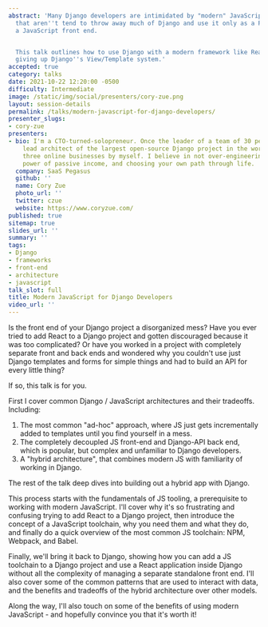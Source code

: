 ```yaml
---
abstract: 'Many Django developers are intimidated by "modern" JavaScript, and those
  that aren''t tend to throw away much of Django and use it only as a REST API for
  a JavaScript front end.


  This talk outlines how to use Django with a modern framework like React without
  giving up Django''s View/Template system.'
accepted: true
category: talks
date: 2021-10-22 12:20:00 -0500
difficulty: Intermediate
image: /static/img/social/presenters/cory-zue.png
layout: session-details
permalink: /talks/modern-javascript-for-django-developers/
presenter_slugs:
- cory-zue
presenters:
- bio: I'm a CTO-turned-solopreneur. Once the leader of a team of 30 people and the
    lead architect of the largest open-source Django project in the world, I now run
    three online businesses by myself. I believe in not over-engineering things, the
    power of passive income, and choosing your own path through life.
  company: SaaS Pegasus
  github: ''
  name: Cory Zue
  photo_url: ''
  twitter: czue
  website: https://www.coryzue.com/
published: true
sitemap: true
slides_url: ''
summary: ''
tags:
- Django
- frameworks
- front-end
- architecture
- javascript
talk_slot: full
title: Modern JavaScript for Django Developers
video_url: ''
---
```


Is the front end of your Django project a disorganized mess? Have you ever tried to add React to a Django project and gotten discouraged because it was too complicated? Or have you worked in a project with completely separate front and back ends and wondered why you couldn't use just Django templates and forms for simple things and had to build an API for every little thing?

If so, this talk is for you.

First I cover common Django / JavaScript architectures and their tradeoffs. Including:

1. The most common "ad-hoc" approach, where JS just gets incrementally added to templates until you find yourself in a mess.
2. The completely decoupled JS front-end and Django-API back end, which is popular, but complex and unfamiliar to Django developers.
3. A "hybrid architecture", that combines modern JS with familiarity of working in Django.

The rest of the talk deep dives into building out a hybrid app with Django.

This process starts with the fundamentals of JS tooling, a prerequisite to working with modern JavaScript. I'll cover why it's so frustrating and confusing trying to add React to a Django project, then introduce the concept of a JavaScript toolchain, why you need them and what they do, and finally do a quick overview of the most common JS toolchain: NPM, Webpack, and Babel.

Finally, we'll bring it back to Django, showing how you can add a JS toolchain to a Django project and use a React application inside Django without all the complexity of managing a separate standalone front end. I'll also cover some of the common patterns that are used to interact with data, and the benefits and tradeoffs of the hybrid architecture over other models.

Along the way, I'll also touch on some of the benefits of using modern JavaScript - and hopefully convince you that it's worth it!
